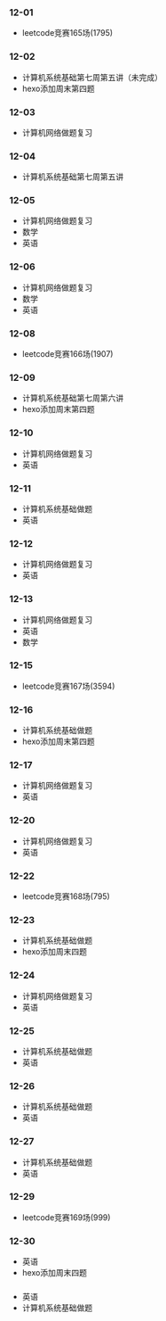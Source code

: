 ### 12-01
* leetcode竞赛165场(1795)
### 12-02
* 计算机系统基础第七周第五讲（未完成）
* hexo添加周末第四题
### 12-03
* 计算机网络做题复习
### 12-04
* 计算机系统基础第七周第五讲
### 12-05
* 计算机网络做题复习
* 数学
* 英语
### 12-06
* 计算机网络做题复习
* 数学
* 英语
### 12-08
* leetcode竞赛166场(1907)
### 12-09
* 计算机系统基础第七周第六讲
* hexo添加周末第四题
### 12-10
* 计算机网络做题复习
* 英语
### 12-11
* 计算机系统基础做题
* 英语
### 12-12
* 计算机网络做题复习
* 英语
### 12-13
* 计算机网络做题复习
* 英语
* 数学
### 12-15
* leetcode竞赛167场(3594)
### 12-16
* 计算机系统基础做题
* hexo添加周末第四题
### 12-17
* 计算机网络做题复习
* 英语
### 12-20
* 计算机网络做题复习
* 英语
### 12-22
* leetcode竞赛168场(795)
### 12-23
* 计算机系统基础做题
* hexo添加周末四题
### 12-24
* 计算机网络做题复习
* 英语
### 12-25
* 计算机系统基础做题
* 英语
### 12-26
* 计算机系统基础做题
* 英语
### 12-27
* 计算机系统基础做题
* 英语
### 12-29
* leetcode竞赛169场(999)
### 12-30
* 英语
* hexo添加周末四题
### 
* 英语
* 计算机系统基础做题